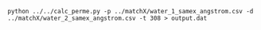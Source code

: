 
`python ../../calc_perme.py -p ../matchX/water_1_samex_angstrom.csv -d ../matchX/water_2_samex_angstrom.csv -t 308 > output.dat`

